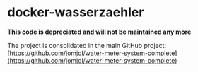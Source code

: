 # docker-wasserzaehler

**This code is depreciated and will not be maintained any more**

The project is consolidated in the main GitHub project: [https://github.com/jomjol/water-meter-system-complete](https://github.com/jomjol/water-meter-system-complete)

